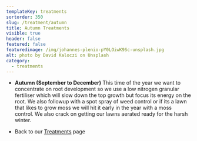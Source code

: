 ```yaml
---
templateKey: treatments
sortorder: 350
slug: /treatment/autumn
title: Autumn Treatments
visible: true
header: false
featured: false
featuredimage: /img/johannes-plenio-pY0LOiwK9Sc-unsplash.jpg
alt: photo by David Kaloczi on Unsplash
category:
  - treatments
---
```


* **Autumn (September to December)**
  This time of the year we want to concentrate on root development so we use a low nitrogen granular fertiliser which will slow down the top growth but focus its energy on the root. We also followup with a spot spray of weed control or if its a lawn that likes to grow moss we will hit it early in the year with a moss control.  We also crack on getting our lawns aerated ready for the harsh winter.

- Back to our [Treatments](/treatments) page
